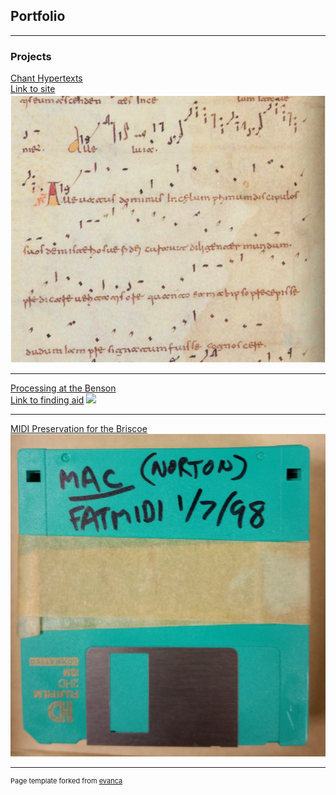 ## Portfolio

---

### Projects

[Chant Hypertexts](/pdf/One_Description.pdf)
<br>
[Link to site](http://www.chanthypertexts.org)
<img src="images/Chant.png?raw=true"/>

---
[Processing at the Benson](/pdf/Two_Description.pdf)
<br>
[Link to finding aid](http://legacy.lib.utexas.edu/taro/utlac/00528/lac-00528.html)
<img src="images/Reyes.png?raw=true"/>

---
[MIDI Preservation for the Briscoe](/pdf/Three_Description.pdf)
<img src="images/Disk.jpg?raw=true"/>

---
<p style="font-size:11px">Page template forked from <a href="https://github.com/evanca/quick-portfolio">evanca</a></p>
<!-- Remove above link if you don't want to attibute -->
